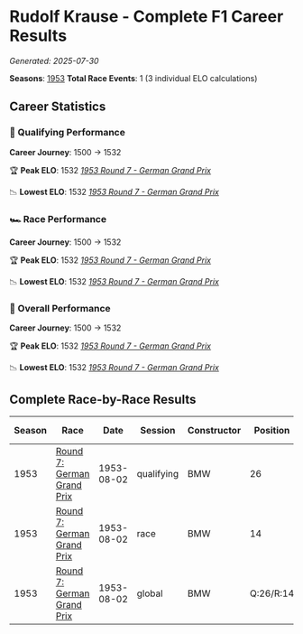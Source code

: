 # Rudolf Krause - Complete F1 Career Results

*Generated: 2025-07-30*

**Seasons**: [1953](../seasons/1953-season-report.md)
**Total Race Events**: 1 (3 individual ELO calculations)

## Career Statistics

### 🏁 Qualifying Performance
**Career Journey**: 1500 → 1532

🏆 **Peak ELO**: 1532
   *[1953 Round 7 - German Grand Prix](../seasons/1953-season-report.md#round-7-german-grand-prix)*

📉 **Lowest ELO**: 1532
   *[1953 Round 7 - German Grand Prix](../seasons/1953-season-report.md#round-7-german-grand-prix)*

### 🏎️ Race Performance
**Career Journey**: 1500 → 1532

🏆 **Peak ELO**: 1532
   *[1953 Round 7 - German Grand Prix](../seasons/1953-season-report.md#round-7-german-grand-prix)*

📉 **Lowest ELO**: 1532
   *[1953 Round 7 - German Grand Prix](../seasons/1953-season-report.md#round-7-german-grand-prix)*

### 🌟 Overall Performance
**Career Journey**: 1500 → 1532

🏆 **Peak ELO**: 1532
   *[1953 Round 7 - German Grand Prix](../seasons/1953-season-report.md#round-7-german-grand-prix)*

📉 **Lowest ELO**: 1532
   *[1953 Round 7 - German Grand Prix](../seasons/1953-season-report.md#round-7-german-grand-prix)*


## Complete Race-by-Race Results

| Season | Race | Date | Session | Constructor | Position | Starting ELO | ELO Change | Final ELO | Teammate |
|--------|------|------|---------|-------------|----------|--------------|------------|-----------|----------|
| 1953 | [Round 7: German Grand Prix](../seasons/1953-season-report.md#round-7-german-grand-prix) | 1953-08-02 | qualifying | BMW | 26 | 1500 | +32 | 1532 | Ernst Klodwig |
| 1953 | [Round 7: German Grand Prix](../seasons/1953-season-report.md#round-7-german-grand-prix) | 1953-08-02 | race | BMW | 14 | 1500 | +32 | 1532 | Ernst Klodwig |
| 1953 | [Round 7: German Grand Prix](../seasons/1953-season-report.md#round-7-german-grand-prix) | 1953-08-02 | global | BMW | Q:26/R:14 | 1500 | +32 | 1532 | Ernst Klodwig |
